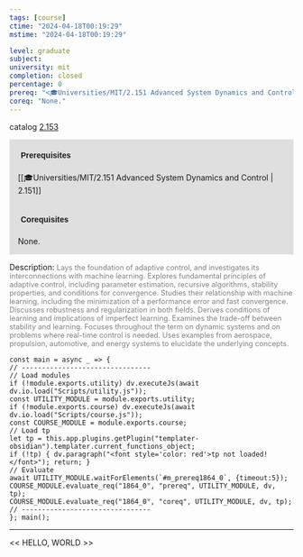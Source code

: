 ```yaml
---
tags: [course]
ctime: "2024-04-18T00:19:29"
mstime: "2024-04-18T00:19:29"

level: graduate
subject: 
university: mit
completion: closed
percentage: 0
prereq: "<🎓Universities/MIT/2.151 Advanced System Dynamics and Control>"
coreq: "None."
---
```


catalog [2.153](http://student.mit.edu/catalog/m2a.html#2.153)

<span style="display: block; padding: 15px; background-color: rgb(100, 100, 100, 0.2);"><font id="m_prereq1864_0" style="display: block; font-family: Arial, sans-serif; font-weight: bold; padding: 5px">Prerequisites</font><br><span id="prereq1864_0">[[🎓Universities/MIT/2.151 Advanced System Dynamics and Control | 2.151]]</span></span>
<span style="display: block; padding: 15px; background-color: rgb(100, 100, 100, 0.2);"><font id="m_coreq1864_0" style="display: block; font-family: Arial, sans-serif; font-weight: bold; padding: 5px">Corequisites</font><br><span id="coreq1864_0">None.</span></span>

<font style="">Description:</font>
<font style="color: grey; font-size: 0.8rem;">Lays the foundation of adaptive control, and investigates its interconnections with machine learning. Explores fundamental principles of adaptive control, including parameter estimation, recursive algorithms, stability properties, and conditions for convergence. Studies their relationship with machine learning, including the minimization of a performance error and fast convergence. Discusses robustness and regularization in both fields. Derives conditions of learning and implications of imperfect learning. Examines the trade-off between stability and learning. Focuses throughout the term on dynamic systems and on problems where real-time control is needed. Uses examples from aerospace, propulsion, automotive, and energy systems to elucidate the underlying concepts.</font>

```dataviewjs
const main = async _ => {
// --------------------------------
// Load modules
if (!module.exports.utility) dv.executeJs(await dv.io.load("Scripts/utility.js"));
const UTILITY_MODULE = module.exports.utility;
if (!module.exports.course) dv.executeJs(await dv.io.load("Scripts/course.js"));
const COURSE_MODULE = module.exports.course;
// Load tp
let tp = this.app.plugins.getPlugin("templater-obsidian").templater.current_functions_object;
if (!tp) { dv.paragraph("<font style='color: red'>tp not loaded!</font>"); return; }
// Evaluate
await UTILITY_MODULE.waitForElements(`#m_prereq1864_0`, {timeout:5});
COURSE_MODULE.evaluate_req("1864_0", "prereq", UTILITY_MODULE, dv, tp);
COURSE_MODULE.evaluate_req("1864_0", "coreq", UTILITY_MODULE, dv, tp);
// --------------------------------
}; main();
```

---

<< HELLO, WORLD >>
